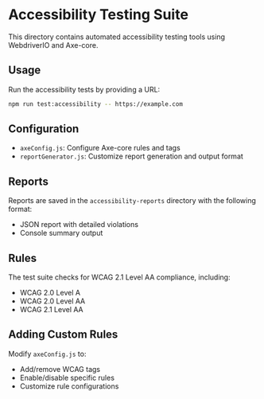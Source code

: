 # Accessibility Testing Suite

This directory contains automated accessibility testing tools using WebdriverIO and Axe-core.

## Usage

Run the accessibility tests by providing a URL:

```bash
npm run test:accessibility -- https://example.com
```

## Configuration

- `axeConfig.js`: Configure Axe-core rules and tags
- `reportGenerator.js`: Customize report generation and output format

## Reports

Reports are saved in the `accessibility-reports` directory with the following format:
- JSON report with detailed violations
- Console summary output

## Rules

The test suite checks for WCAG 2.1 Level AA compliance, including:
- WCAG 2.0 Level A
- WCAG 2.0 Level AA
- WCAG 2.1 Level AA

## Adding Custom Rules

Modify `axeConfig.js` to:
- Add/remove WCAG tags
- Enable/disable specific rules
- Customize rule configurations